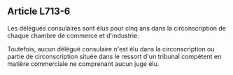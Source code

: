 Article L713-6
----
Les délégués consulaires sont élus pour cinq ans dans la circonscription de
chaque chambre de commerce et d'industrie.

Toutefois, aucun délégué consulaire n'est élu dans la circonscription ou partie
de circonscription située dans le ressort d'un tribunal compétent en matière
commerciale ne comprenant aucun juge élu.
